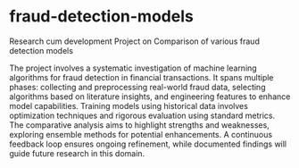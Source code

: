 # fraud-detection-models
Research cum development Project on Comparison of various fraud detection models 

The project involves a systematic investigation of machine learning algorithms for fraud detection in financial transactions. It spans multiple phases: collecting and preprocessing real-world fraud data, selecting algorithms based on literature insights, and engineering features to enhance model capabilities. Training models using historical data involves optimization techniques and rigorous evaluation using standard metrics. The comparative analysis aims to highlight strengths and weaknesses, exploring ensemble methods for potential enhancements. A continuous feedback loop ensures ongoing refinement, while documented findings will guide future research in this domain.
